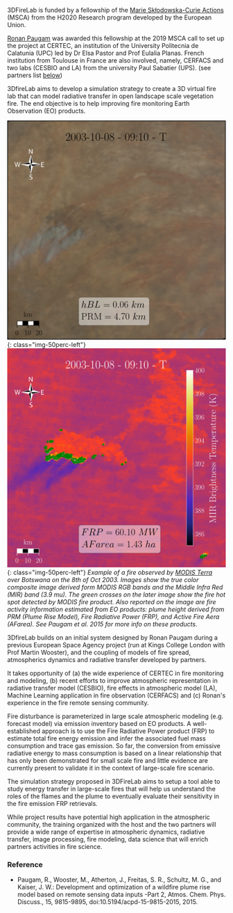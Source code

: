 3DFireLab is funded by a fellowship of the [Marie Skłodowska-Curie Actions]("https://ec.europa.eu/research/mariecurieactions/") (MSCA) from the H2020 Research program developed by the European Union.

[Ronan Paugam](https://ronanpaugam.github.io/) was awarded this fellowship at the 2019 MSCA call to set up the project at CERTEC, an institution of the University Politecnia de Calatunia (UPC) led by Dr Elsa Pastor and Prof Eulalia Planas. French institution from Toulouse in France are also involved, namely, CERFACS and two labs (CESBIO and LA) from the university Paul Sabatier (UPS). (see partners list [below](#partners))

<!-- ![placeholder](img/fronts/EC-H2020-logo-1160x212.png "H2020"){:class="img-center-250"}-->

3DfireLab aims to develop a simulation strategy to create a 3D virtual fire lab that can model
radiative transfer in open landscape scale vegetation fire. The end objective is to help improving fire monitoring Earth Observation (EO) products.

![botswana-1](/img/fronts/geoRef_colorComposite_20032810910_T.png){: class="img-50perc-left"} ![botswana-2](/img/fronts/geoRef_MIR_20032810910_T.png){: class="img-50perc-left"}
*Example of a fire observed by [MODIS Terra](https://terra.nasa.gov/about/terra-instruments/modis) over Botswana on the 8th of Oct 2003. Images show the true color composite image derived form MODIS RGB bands and the Middle Infra Red (MIR) band (3.9 mu). The green crosses on the later image show the fire hot spot detected by MODIS fire product. Also reported on the image are fire activity information estimated from EO products: plume height derived from PRM (Plume Rise Model), Fire Radiative Power (FRP), and Active Fire Aera (AFarea). See Paugam et al. 2015 for more info on these products.*

3DfireLab builds on an initial system designed by Ronan Paugam during a previous
European Space Agency project (run at Kings College London with Prof Martin Wooster), and the coupling of models of fire spread, atmospherics dynamics and radiative transfer
developed by partners.
<!--<iframe src="https://prezi.com/embed/frizla-xtpz8/" id="iframe_container" frameborder="0" webkitallowfullscreen="" mozallowfullscreen="" allowfullscreen="" allow="autoplay; fullscreen" height="1015" width="560"></iframe> -->

It takes opportunity of (a) the wide experience of CERTEC in fire monitoring and modeling, (b) recent efforts to improve atmospheric representation in radiative transfer model (CESBIO), fire effects in atmospheric model (LA), Machine Learning application in fire observation (CERFACS) and (c) Ronan's experience in the fire remote sensing community.

Fire disturbance is parameterized in large scale atmospheric modeling (e.g. forecast model) via emission inventory based on EO products. A well-established approach is to use the Fire Radiative Power product (FRP) to estimate total fire energy emission and infer the associated fuel mass consumption and trace gas emission. So far, the conversion from emissive radiative energy to mass consumption is based on a linear relationship that has only been demonstrated for small scale fire
and little evidence are currently present to validate it in the context of large-scale fire scenario.

The simulation strategy proposed in 3DFireLab aims to setup a tool able to study energy transfer in large-scale fires that will help us understand the roles of the flames and the plume to eventually evaluate their sensitivity in the fire emission FRP retrievals.

While project results have potential high application in the atmospheric community, the training organized with the host and the two partners will provide a wide range of expertise in atmospheric dynamics, radiative transfer, image processing, fire modeling, data science that will enrich partners activities in fire science.

### Reference
*	Paugam, R., Wooster, M., Atherton, J., Freitas, S. R., Schultz, M. G., and Kaiser, J. W.: Development and optimization of a wildfire plume rise model based on remote sensing data inputs -Part 2, Atmos. Chem. Phys. Discuss., 15, 9815-9895, doi:10.5194/acpd-15-9815-2015, 2015.
